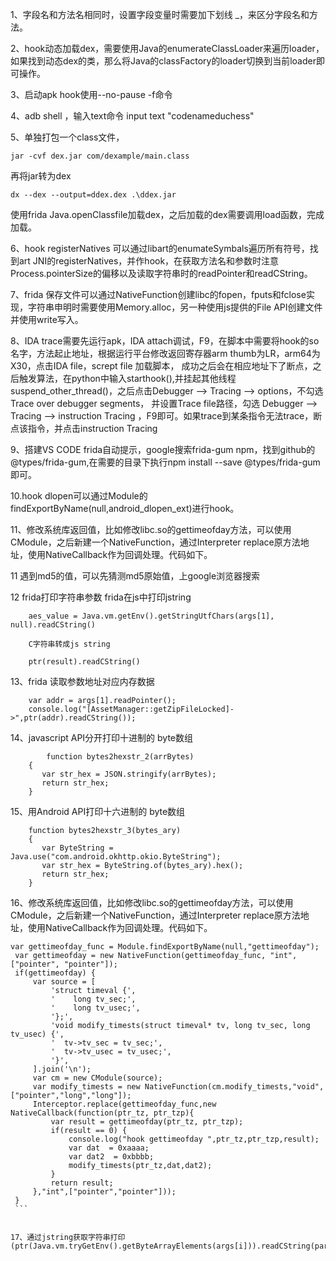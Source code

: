 1、字段名和方法名相同时，设置字段变量时需要加下划线 _，来区分字段名和方法。

2、hook动态加载dex，需要使用Java的enumerateClassLoader来遍历loader，如果找到动态dex的类，那么将Java的classFactory的loader切换到当前loader即可操作。

3、启动apk hook使用--no-pause -f命令

4、adb shell ，输入text命令 input text "codenameduchess"

5、单独打包一个class文件，
```
jar -cvf dex.jar com/dexample/main.class
```
再将jar转为dex  
```
dx --dex --output=ddex.dex .\ddex.jar 
```
 使用frida  Java.openClassfile加载dex，之后加载的dex需要调用load函数，完成加载。

6、hook registerNatives 可以通过libart的enumateSymbals遍历所有符号，找到art 
	JNI的registerNatives，并作hook，在获取方法名和参数时注意Process.pointerSize的偏移以及读取字符串时的readPointer和readCString。

7、frida 保存文件可以通过NativeFunction创建libc的fopen，fputs和fclose实现，字符串申明时需要使用Memory.alloc，另一种使用js提供的File API创建文件并使用write写入。

8、IDA trace需要先运行apk，IDA attach调试，F9，在脚本中需要将hook的so名字，方法起止地址，根据运行平台修改返回寄存器arm thumb为LR，arm64为X30，点击IDA file，scrept file 加载脚本，
	成功之后会在相应地址下了断点，之后触发算法，在python中输入starthook(),并挂起其他线程suspend_other_thread()，之后点击Debugger --> Tracing --> options，不勾选Trace over debugger segments，
	并设置Trace file路径，勾选 Debugger --> Tracing --> instruction Tracing ，F9即可。如果trace到某条指令无法trace，断点该指令，并点击instruction Tracing

9、搭建VS CODE frida自动提示，google搜索frida-gum npm，找到github的@types/frida-gum,在需要的目录下执行npm install --save @types/frida-gum即可。

10.hook dlopen可以通过Module的findExportByName(null,android_dlopen_ext)进行hook。


11、修改系统库返回值，比如修改libc.so的gettimeofday方法，可以使用CModule，之后新建一个NativeFunction，通过Interpreter replace原方法地址，使用NativeCallback作为回调处理。代码如下。

11 遇到md5的值，可以先猜测md5原始值，上google浏览器搜索

12 frida打印字符串参数
	frida在js中打印jstring
```
	aes_value = Java.vm.getEnv().getStringUtfChars(args[1], null).readCString()

	C字符串转成js string

	ptr(result).readCString()
```

13、frida 读取参数地址对应内存数据
```
	var addr = args[1].readPointer();
    console.log("[AssetManager::getZipFileLocked]->",ptr(addr).readCString());
```
14、javascript API分开打印十进制的 byte数组 
```
		function bytes2hexstr_2(arrBytes)
	{
	   var str_hex = JSON.stringify(arrBytes);
	   return str_hex;
	}
```

15、用Android API打印十六进制的 byte数组 
```
	function bytes2hexstr_3(bytes_ary)
	{
	   var ByteString = Java.use("com.android.okhttp.okio.ByteString");
	   var str_hex = ByteString.of(bytes_ary).hex();
	   return str_hex;
	}
```
16、修改系统库返回值，比如修改libc.so的gettimeofday方法，可以使用CModule，之后新建一个NativeFunction，通过Interpreter replace原方法地址，使用NativeCallback作为回调处理。代码如下。

   ```
   var gettimeofday_func = Module.findExportByName(null,"gettimeofday");
    var gettimeofday = new NativeFunction(gettimeofday_func, "int", ["pointer", "pointer"]);
    if(gettimeofday) {
        var source = [
            'struct timeval {',
            '    long tv_sec;',
            '    long tv_usec;',
            '};',
            'void modify_timests(struct timeval* tv, long tv_sec, long tv_usec) {',
            '  tv->tv_sec = tv_sec;',
            '  tv->tv_usec = tv_usec;',
            '}',
        ].join('\n');
        var cm = new CModule(source);
        var modify_timests = new NativeFunction(cm.modify_timests,"void",["pointer","long","long"]);
        Interceptor.replace(gettimeofday_func,new NativeCallback(function(ptr_tz, ptr_tzp){
            var result = gettimeofday(ptr_tz, ptr_tzp);
            if(result == 0) {
                console.log("hook gettimeofday ",ptr_tz,ptr_tzp,result);
                var dat  = 0xaaaa;
                var dat2  = 0xbbbb;
                modify_timests(ptr_tz,dat,dat2);
            }
            return result;
        },"int",["pointer","pointer"]));
    }
    ```


17、通过jstring获取字符串打印 (ptr(Java.vm.tryGetEnv().getByteArrayElements(args[i])).readCString(parseInt(args[1])))


